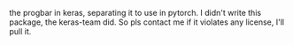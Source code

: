 
the progbar in keras, separating it to use in pytorch. I didn't write this package, the keras-team did. So pls contact me if it violates any license, I'll pull it.